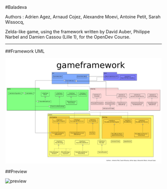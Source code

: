 #Baladeva

Authors : Adrien Agez, Arnaud Cojez, Alexandre Moevi, Antoine Petit, Sarah Wissocq, 

Zelda-like game, using the framework written by David Auber, Philippe Narbel and Damien Cassou (Lille 1), for the OpenDev Course.

_______________________________

##Framework UML

![uml](gameframework.png)

##Preview

![preview](preview.gif)
